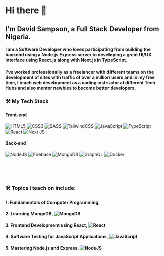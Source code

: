 # Hi there 👋

## I'm David Sampson, a Full Stack Developer from Nigeria.

<h4 > I am a Software Developer who loves participating from building the backend using a Node.js Express server to developing a great UI/UX interface using React.js along with Next.js in TypeScript.</h4>

<h4 align > I've worked professionally as a freelancer with different teams on the development of sites with traffic of over a million users and in my free time, I teach web development as a coding instructor at different Tech Hubs and also mentor newbies to become better developers. </h4>

### 🛠 My Tech Stack

#### Front-end

![HTML5](https://img.shields.io/badge/html5-%23E34F26.svg?style=flat-square&logo=html5&logoColor=white)
![CSS3](https://img.shields.io/badge/css3-%231572B6.svg?style=flat-square&logo=css3&logoColor=white)
![SASS](https://img.shields.io/badge/SASS-hotpink.svg?style=flat-square&logo=SASS&logoColor=white)
![TailwindCSS](https://img.shields.io/badge/tailwindcss-%2338B2AC.svg?style=flat-square&logo=tailwind-css&logoColor=white)
![JavaScript](https://img.shields.io/badge/javascript-%23323330.svg?style=flat-square&logo=javascript&logoColor=%23F7DF1E)
![TypeScript](https://img.shields.io/badge/typescript-%23007ACC.svg?style=flat-square&logo=typescript&logoColor=white)
![React](https://img.shields.io/badge/react-%2320232a.svg?style=flat-square&logo=react&logoColor=%2361DAFB)
![Next JS](https://img.shields.io/badge/Nextjs-black?style=flat-square&logo=next.js&logoColor=white)

#### Back-end

![NodeJS](https://img.shields.io/badge/node.js-6DA55F?style=flat-square&logo=node.js&logoColor=white)
![Firebase](https://img.shields.io/badge/firebase-%23039BE5.svg?style=flat-square&logo=firebase)
![MongoDB](https://img.shields.io/badge/MongoDB-%234ea94b.svg?style=flat-square&logo=mongodb&logoColor=white)
![GraphQL](https://img.shields.io/badge/-GraphQL-E10098?style=flat-square&logo=graphql&logoColor=white)
![Docker](https://img.shields.io/badge/docker-%230db7ed.svg?style=flat-square&logo=docker&logoColor=white)

  <br/>
  
<br/>
<br/>

### 🛠 Topics I teach on include:

#### 1. Fundamentals of Computer Programming, 
#### 2. Learning MongoDB, ![MongoDB](https://img.shields.io/badge/MongoDB-%234ea94b.svg?style=flat-square&logo=mongodb&logoColor=white)
#### 3. Frontend Development using React, ![React](https://img.shields.io/badge/react-%2320232a.svg?style=flat-square&logo=react&logoColor=%2361DAFB)
#### 4. Software Testing for JavaScript Applications, ![JavaScript](https://img.shields.io/badge/javascript-%23323330.svg?style=flat-square&logo=javascript&logoColor=%23F7DF1E)
#### 5. Mastering Node.js and Express. ![NodeJS](https://img.shields.io/badge/node.js-6DA55F?style=flat-square&logo=node.js&logoColor=white)
